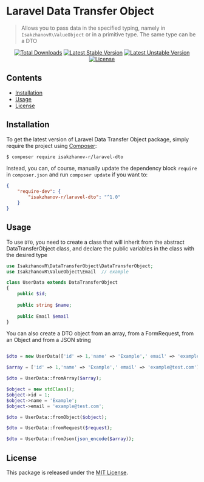 # Laravel Data Transfer Object

> Allows you to pass data in the specified typing, namely in `IsakzhanovR\ValueObject` or in a primitive type. The same type can be a DTO

<p align="center">
    <a href="https://packagist.org/packages/isakzhanov-r/laravel-dto"><img src="https://img.shields.io/packagist/dt/isakzhanov-r/laravel-dto.svg?style=flat-square" alt="Total Downloads" /></a>
    <a href="https://packagist.org/packages/isakzhanov-r/laravel-dto"><img src="https://poser.pugx.org/isakzhanov-r/laravel-dto/v/stable?format=flat-square" alt="Latest Stable Version" /></a>
    <a href="https://packagist.org/isakzhanov-r/laravel-dto"><img src="https://poser.pugx.org/isakzhanov-r/laravel-dto/v/unstable?format=flat-square" alt="Latest Unstable Version" /></a>
    <a href="LICENSE"><img src="https://poser.pugx.org/isakzhanov-r/laravel-dto/license?format=flat-square" alt="License" /></a>
</p>

## Contents

* [Installation](#installation)
* [Usage](#usage)
* [License](#license)

## Installation

To get the latest version of Laravel Data Transfer Object package, simply require the project using [Composer](https://getcomposer.org):

```bash
$ composer require isakzhanov-r/laravel-dto
```

Instead, you can, of course, manually update the dependency block `require` in `composer.json` and run `composer update` if you want to:

```json
{
    "require-dev": {
        "isakzhanov-r/laravel-dto": "^1.0"
    }
}
```

## Usage

To use `DTO`, you need to create a class that will inherit from the abstract DataTransferObject class, and declare the public variables in the class with the
desired type

```php
use IsakzhanovR\DataTransferObject\DataTransferObject;
use IsakzhanovR\ValueObject\Email  // example

class UserData extends DataTransferObject 
{
    public $id;
    
    public string $name;
    
    public Email $email
}
```

You can also create a DTO object from an array, from a FormRequest, from an Object and from a JSON string

```php

$dto = new UserData(['id' => 1,'name' => 'Example',' email' => 'example@test.com']);

$array = ['id' => 1,'name' => 'Example',' email' => 'example@test.com'];

$dto = UserData::fromArray($array);

$object = new stdClass();
$object->id = 1;
$object->name = 'Example';
$object->email = 'example@test.com';

$dto = UserData::fromObject($object);

$dto = UserData::fromRequest($request);

$dto = UserData::fromJson(json_encode($array));

```

## License

This package is released under the [MIT License](LICENSE).
